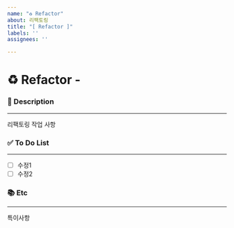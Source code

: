 ```yaml
---
name: "♻️ Refactor"
about: 리팩토링
title: "[ Refactor ]"
labels: ''
assignees: ''

---
```


# ♻️ Refactor - <!--{ 작업 내용 }-->
<!-- 위 작업내용 주석에 어떤 리팩토링인지 적어주세요-->


### 📝 Description

---
<!-- 어떤 리팩토링 작업을 했는지 적어주세요 -->
리팩토링 작업 사항

### ✅ To Do List 

---
<!-- 아래에 수정 사항을 적어주세요 PR 날릴 때 모두 체크되어야함 -->
- [ ] 수정1
- [ ] 수정2

### 📚 Etc

---
<!-- 작업 중 특이사항이 생기면 적어주세요 -->
특이사항
